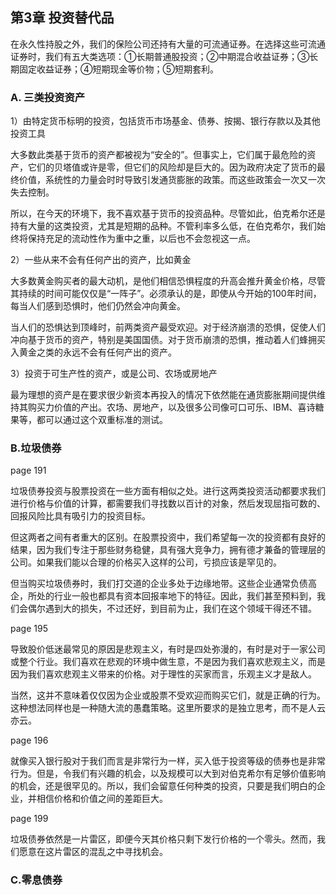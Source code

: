 ## 第3章 投资替代品

在永久性持股之外，我们的保险公司还持有大量的可流通证券。在选择这些可流通证券时，我们有五大类选项：①长期普通股投资；②中期混合收益证券；③长期固定收益证券；④短期现金等价物；⑤短期套利。

### A. 三类投资资产

1）由特定货币标明的投资，包括货币市场基金、债券、按揭、银行存款以及其他投资工具

大多数此类基于货币的资产都被视为“安全的”。但事实上，它们属于最危险的资产，它们的贝塔值或许是零，但它们的风险却是巨大的。因为政府决定了货币的最终价值，系统性的力量会时时导致引发通货膨胀的政策。而这些政策会一次又一次失去控制。

所以，在今天的环境下，我不喜欢基于货币的投资品种。尽管如此，伯克希尔还是持有大量的这类投资，尤其是短期的品种。不管利率多么低，在伯克希尔，我们始终将保持充足的流动性作为重中之重，以后也不会忽视这一点。

2）一些从来不会有任何产出的资产，比如黄金

大多数黄金购买者的最大动机，是他们相信恐惧程度的升高会推升黄金价格，尽管其持续的时间可能仅仅是“一阵子”。必须承认的是，即使从今开始的100年时间，每当人们感到恐惧时，他们仍然会冲向黄金。

当人们的恐惧达到顶峰时，前两类资产最受欢迎。对于经济崩溃的恐惧，促使人们冲向基于货币的资产，特别是美国国债。对于货币崩溃的恐惧，推动着人们蜂拥买入黄金之类的永远不会有任何产出的资产。

3）投资于可生产性的资产，或是公司、农场或房地产

最为理想的资产是在要求很少新资本再投入的情况下依然能在通货膨胀期间提供维持其购买力价值的产出。农场、房地产，以及很多公司像可口可乐、IBM、喜诗糖果等，都可以通过这个双重标准的测试。

### B.垃圾债券

page 191

垃圾债券投资与股票投资在一些方面有相似之处。进行这两类投资活动都要求我们进行价格与价值的计算，都需要我们寻找数以百计的对象，然后发现屈指可数的、回报风险比具有吸引力的投资目标。

但这两者之间有者重大的区别。在股票投资中，我们希望每一次的投资都有良好的结果，因为我们专注于那些财务稳健，具有强大竞争力，拥有德才兼备的管理层的公司。如果我们能以合理的价格买入这样的公司，亏损应该是罕见的。

但当购买垃圾债券时，我们打交道的企业多处于边缘地带。这些企业通常负债高企，所处的行业一般也都具有资本回报率地下的特征。因此，我们甚至预料到，我们会偶尔遇到大的损失，不过还好，到目前为止，我们在这个领域干得还不错。

page 195

导致股价低迷最常见的原因是悲观主义，有时是四处弥漫的，有时是对于一家公司或整个行业。我们喜欢在悲观的环境中做生意，不是因为我们喜欢悲观主义，而是因为我们喜欢悲观主义带来的价格。对于理性的买家而言，乐观主义才是敌人。

当然，这并不意味着仅仅因为企业或股票不受欢迎而购买它们，就是正确的行为。这种想法同样也是一种随大流的愚蠢策略。这里所要求的是独立思考，而不是人云亦云。

page 196

就像买入银行股对于我们而言是非常行为一样，买入低于投资等级的债券也是非常行为。但是，令我们有兴趣的机会，以及规模可以大到对伯克希尔有足够价值影响的机会，还是很罕见的。所以，我们会留意任何种类的投资，只要是我们明白的企业，并相信价格和价值之间的差距巨大。

page 199

垃圾债券依然是一片雷区，即便今天其价格只剩下发行价格的一个零头。然而，我们愿意在这片雷区的混乱之中寻找机会。

### C.零息债券
